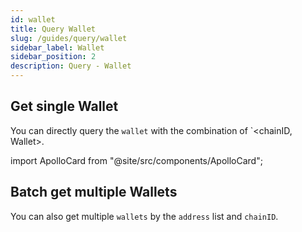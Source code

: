 ```yaml
---
id: wallet
title: Query Wallet
slug: /guides/query/wallet
sidebar_label: Wallet
sidebar_position: 2
description: Query - Wallet
---
```


## Get single Wallet

You can directly query the `wallet` with the combination of `<chainID, Wallet>.

import ApolloCard from "@site/src/components/ApolloCard";

<ApolloCard queryName="getWallet" />

## Batch get multiple Wallets

You can also get multiple `wallets` by the `address` list and `chainID`.

<ApolloCard queryName="getWallets" />

